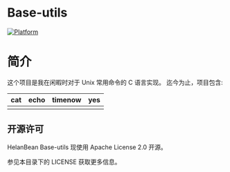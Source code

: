 # Base-utils

[![Platform](https://img.shields.io/badge/Platform-Unix-blue.svg)](https://travis-ci.org/Mentent/Base-utils) 

# 简介

这个项目是我在闲暇时对于 Unix 常用命令的 C 语言实现。
迄今为止，项目包含:

| cat  | echo | timenow | yes  |
| ---- | ---- | ------- | ---- |
|      |      |         |      |

## 开源许可

HelanBean Base-utils 现使用 Apache License 2.0 开源。

参见本目录下的 LICENSE 获取更多信息。